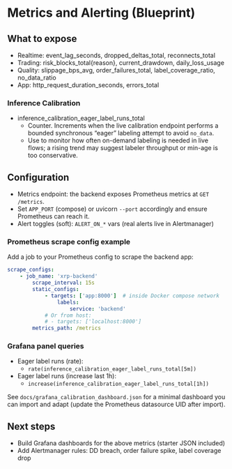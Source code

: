 # Metrics and Alerting (Blueprint)

## What to expose
- Realtime: event_lag_seconds, dropped_deltas_total, reconnects_total
- Trading: risk_blocks_total{reason}, current_drawdown, daily_loss_usage
- Quality: slippage_bps_avg, order_failures_total, label_coverage_ratio, no_data_ratio
- App: http_request_duration_seconds, errors_total

### Inference Calibration
- inference_calibration_eager_label_runs_total
	- Counter. Increments when the live calibration endpoint performs a bounded synchronous “eager” labeling attempt to avoid `no_data`.
	- Use to monitor how often on-demand labeling is needed in live flows; a rising trend may suggest labeler throughput or min-age is too conservative.

## Configuration
- Metrics endpoint: the backend exposes Prometheus metrics at `GET /metrics`.
- Set `APP_PORT` (compose) or uvicorn `--port` accordingly and ensure Prometheus can reach it.
- Alert toggles (soft): `ALERT_ON_*` vars (real alerts live in Alertmanager)

### Prometheus scrape config example
Add a job to your Prometheus config to scrape the backend app:

```yaml
scrape_configs:
	- job_name: 'xrp-backend'
		scrape_interval: 15s
		static_configs:
			- targets: ['app:8000']  # inside Docker compose network
				labels:
					service: 'backend'
			# Or from host:
			# - targets: ['localhost:8000']
		metrics_path: /metrics
```

### Grafana panel queries
- Eager label runs (rate):
	- `rate(inference_calibration_eager_label_runs_total[5m])`
- Eager label runs (increase last 1h):
	- `increase(inference_calibration_eager_label_runs_total[1h])`

See `docs/grafana_calibration_dashboard.json` for a minimal dashboard you can import and adapt (update the Prometheus datasource UID after import).

## Next steps
- Build Grafana dashboards for the above metrics (starter JSON included)
- Add Alertmanager rules: DD breach, order failure spike, label coverage drop
